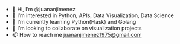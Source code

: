 - 👋 Hi, I’m @juananjimenez
- 👀 I’m interested in Python, APIs, Data Visualization, Data Science
- 🌱 I’m currently learning Python(Flask) and Golang
- 💞️ I’m looking to collaborate on visualization projects
- 📫 How to reach me juananjimenez1975@gmail.com

<!---
juananjimenez/juananjimenez is a ✨ special ✨ repository because its `README.md` (this file) appears on your GitHub profile.
You can click the Preview link to take a look at your changes.
--->
